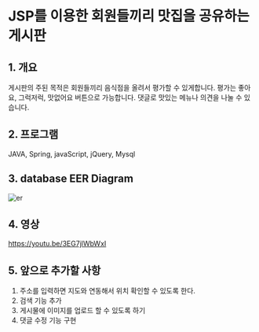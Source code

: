 # JSP를 이용한 회원들끼리 맛집을 공유하는 게시판
## 1. 개요
게시판의 주된 목적은
회원들끼리 음식점을 올려서 평가할 수 있게합니다.
평가는 좋아요, 그럭저럭, 맛없어요 버튼으로 가능합니다.
댓글로 맛있는 메뉴나 의견을 나눌 수 있습니다.

## 2. 프로그램
JAVA, Spring, javaScript, jQuery, Mysql

## 3. database EER Diagram
![er](https://user-images.githubusercontent.com/58822916/85405520-7f636480-b59b-11ea-9975-5f502261292e.JPG)
## 4. 영상
https://youtu.be/3EG7jlWbWxI
## 5. 앞으로 추가할 사항
1. 주소를 입력하면 지도와 연동해서 위치 확인할 수 있도록 한다.
2. 검색 기능 추가
3. 게시물에 이미지를 업로드 할 수 있도록 하기
4. 댓글 수정 기능 구현
